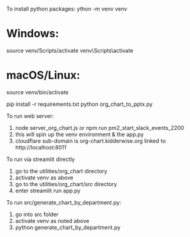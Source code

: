 To install python packages:
ython -m venv venv

# Windows:
source venv/Scripts/activate
venv\Scripts\activate
# macOS/Linux:
source venv/bin/activate

pip install -r requirements.txt
python org_chart_to_pptx.py

To run web server:
1) node server_org_chart.js or npm run pm2_start_slack_events_2200
2) this will spin up the venv environment & the app.py
3) cloudflare sub-domain is org-chart.kidderwise.org linked to http://localhost:8011

To run via streamlit directly
1) go to the utilities/org_chart directory
2) activate venv as above
3) go to the utilities/org_chart/src directory
4) enter streamlit run app.py

To run src/generate_chart_by_department.py:
1) go into src folder
2) activate venv as noted above
3) python generate_chart_by_department.py